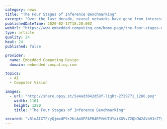 ```yaml
---
category: news
title: "The Four Stages of Inference Benchmarking"
excerpt: "Over the last decade, neural networks have gone from interesting research to widely deployed for language translation, key word recognition, and object recognition. For a long time, neural networks were limited to Data Centers which had the compute resources required to run neural networks, initially on microprocessors and then increasingly on ..."
publishedDateTime: 2020-02-17T18:20:00Z
webUrl: "https://www.embedded-computing.com/home-page/the-four-stages-of-inference-benchmarking"
type: article
quality: 24
heat: 24
published: false

provider:
  name: Embedded Computing Design
  domain: embedded-computing.com

topics:
  - AI
  - Computer Vision

images:
  - url: "http://share.opsy.st/5e4ad3042d58f-light-2729771_1280.png"
    width: 1161
    height: 1280
    title: "The Four Stages of Inference Benchmarking"

secured: "v8loAIXTF/yQjmxdP9r2KcAmOFFAPB4RPVeUTUYaiXGVvZ2QbOW2AVn9Jn7TyRqkU3zxivByF62nDvvAxGLAaVNEQJowb246GlQpzj+ifrK94Dq1jvjv8maJqpswKmQz7FIlwmLPEMe4p5Enq3h1VWqJqTURcjF8la8mWogl7u/LoZCnmJCCYl67y9wbMfLJdCbDJEYKI9djSUNVMmF/NKJcpXdnmE5AygbJCtoJ+xR7AfxzCCTx9NlRLylbJDmieYez48xvUXpeVQiqnxev5HzafvyWb6eeg4DoLga214029ZSDb4dHJVb5Nxjc+hLtgyQ6pLYeEfdRqgiLoysDRja75MmY4GkgNaei0H7P5M+bnHeIH4+gs+wTVVWK9DSuC7VitpAOM0MlRdAkdKQdD/XZ9h9jk9rz+uXodEc9642YBWUQqUEvTToymMUH1LQKDCLlWekLjIsLzM1litFiRgb8VxuN+H/vcPIKgL6jsFQ=;TWxSm7gBM01SSeVfHcd/FQ=="
---
```



